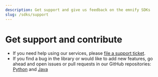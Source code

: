 ```yaml
---
description: Get support and give us feedback on the emnify SDKs
slug: /sdks/support
---
```


# Get support and contribute

- If you need help using our services, please [file a support ticket](https://support.emnify.com/hc/en-us/requests/new).
- If you find a bug in the library or would like to add new features, go ahead and open issues or pull requests in our GitHub repositories: [Python](https://github.com/emnify/emnify-sdk-python) and [Java](https://github.com/emnify/emnify-sdk-java)
